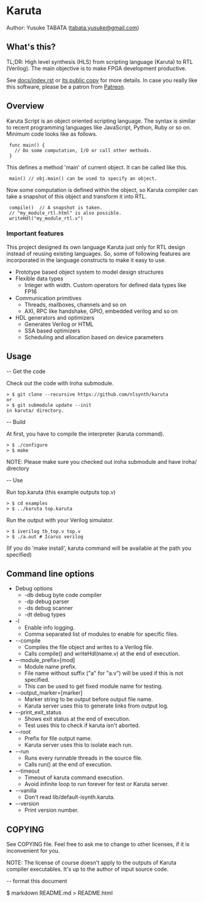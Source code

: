 # Karuta
Author: Yusuke TABATA (tabata.yusuke@gmail.com)

## What's this?
TL;DR:
    High level synthesis (HLS) from scripting language (Karuta) to RTL (Verilog).
    The main objective is to make FPGA development productive.

See [docs/index.rst](docs/index.rst) or [its public copy](https://karuta.readthedocs.io/en/latest/) for more details.
In case you really like this software, please be a patron from [Patreon](https://www.patreon.com/karuta).

## Overview
Karuta Script is an object oriented scripting language. The syntax is similar to recent programming languages like JavaScript, Python, Ruby or so on.
Minimum code looks like as follows.

     func main() {
       // Do some computation, I/O or call other methods.
     }

This defines a method 'main' of current object. It can be called like this.

     main() // obj.main() can be used to specify an object.

Now some computation is defined within the object, so Karuta compiler can take a snapshot of this object and transform it into RTL.

     compile()  // A snapshot is taken.
     // "my_module_rtl.html" is also possible.
     writeHdl("my_module_rtl.v")

### Important features

This project designed its own language Karuta just only for RTL design instead of reusing existing languages.
So, some of following features are incorporated in the language constructs to make it easy to use.

* Prototype based object system to model design structures
* Flexible data types
    * Integer with width. Custom operators for defined data types like FP16
* Communication primitives
    * Threads, mailboxes, channels and so on
    * AXI, RPC like handshake, GPIO, embedded verilog and so on
* HDL generators and optimizers
    * Generates Verilog or HTML
    * SSA based optimizers
    * Scheduling and allocation based on device parameters

## Usage

-- Get the code

Check out the code with Iroha submodule.

    > $ git clone --recursive https://github.com/nlsynth/karuta
    or
    > $ git submodule update --init
    in karuta/ directory.

-- Build

At first, you have to compile the interpreter (karuta command).

    > $ ./configure
    > $ make

NOTE: Please make sure you checked out iroha submodule and have iroha/ directory

-- Use

Run top.karuta (this example outputs top.v)

    > $ cd examples
    > $ ../karuta top.karuta

Run the output with your Verilog simulator.

    > $ iverilog tb_top.v top.v
    > $ ./a.out # Icarus verilog

(If you do 'make install', karuta command will be available at the path you specified)

## Command line options

* Debug options
    * -db debug byte code compiler
    * -dp debug parser
    * -ds debug scanner
    * -dt debug types
* -l
    * Enable info logging.
    * Comma separated list of modules to enable for specific files.
* --compile
    * Compiles the file object and writes to a Verilog file.
    * Calls compile() and writeHdl(name.v) at the end of execution.
* --module_prefix=[mod]
    * Module name prefix.
    * File name without suffix ("a" for "a.v") will be used if this is not specified.
    * This can be used to get fixed module name for testing.
* --output_marker=[marker]
    * Marker string to be output before output file name.
    * Karuta server uses this to generate links from output log.
* --print_exit_status
    * Shows exit status at the end of execution.
    * Test uses this to check if karuta isn't aborted.
* --root
    * Prefix for file output name.
    * Karuta server uses this to isolate each run.
* --run
    * Runs every runnable threads in the source file.
    * Calls run() at the end of execution.
* --timeout
    * Timeout of karuta command execution.
    * Avoid infinite loop to run forever for test or Karuta server.
* --vanilla
    * Don't read lib/default-isynth.karuta.
* --version
    * Print version number.

## COPYING

See COPYING file. Feel free to ask me to change to other licenses, if it is inconvenient for you.

NOTE: The license of course doesn't apply to the outputs of Karuta compiler executables. It's up to the author of input source code.


-- format this document

$ markdown README.md > README.html
